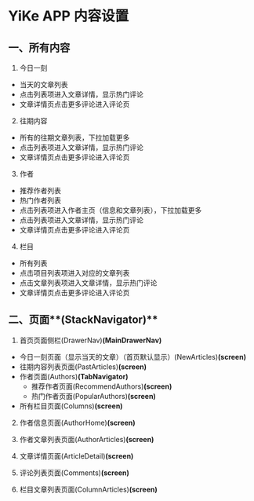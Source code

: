 # YiKe APP 内容设置

## 一、所有内容

1. 今日一刻

  - 当天的文章列表
  - 点击列表项进入文章详情，显示热门评论
  - 文章详情页点击更多评论进入评论页

2. 往期内容

  - 所有的往期文章列表，下拉加载更多
  - 点击列表项进入文章详情，显示热门评论
  - 文章详情页点击更多评论进入评论页

3. 作者

  - 推荐作者列表
  - 热门作者列表
  - 点击列表项进入作者主页（信息和文章列表），下拉加载更多
  - 点击列表项进入文章详情，显示热门评论
  - 文章详情页点击更多评论进入评论页

4. 栏目

  - 所有列表
  - 点击项目列表项进入对应的文章列表
  - 点击文章列表项进入文章详情，显示热门评论
  - 文章详情页点击更多评论进入评论页

## 二、页面**(StackNavigator)**

1. 首页页面侧栏(DrawerNav)**(MainDrawerNav)**

  - 今日一刻页面（显示当天的文章）（首页默认显示）(NewArticles)**(screen)**
  - 往期内容列表页面(PastArticles)**(screen)**
  - 作者页面(Authors)**(TabNavigator)**
    - 推荐作者页面(RecommendAuthors)**(screen)**
    - 热门作者页面(PopularAuthors)**(screen)**
  - 所有栏目页面(Columns)**(screen)**

2. 作者信息页面(AuthorHome)**(screen)**

3. 作者文章列表页面(AuthorArticles)**(screen)**

4. 文章详情页面(ArticleDetail)**(screen)**

5. 评论列表页面(Comments)**(screen)**

6. 栏目文章列表页面(ColumnArticles)**(screen)**
